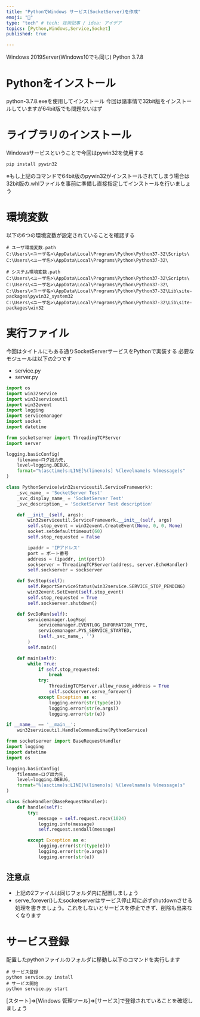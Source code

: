 ```yaml
---
title: "PythonでWindows サービス(SocketServer)を作成"
emoji: "📝"
type: "tech" # tech: 技術記事 / idea: アイデア
topics: [Python,Windows,Service,Socket]
published: true

---
```


Windows 2019Server(Windows10でも同じ)
Python 3.7.8

# Pythonをインストール

python-3.7.8.exeを使用してインストール
今回は諸事情で32bit版をインストールしていますが64bit版でも問題ないはず

# ライブラリのインストール

Windowsサービスということで今回はpywin32を使用する

```
pip install pywin32
```

※もし上記のコマンドで64bit版のpywin32がインストールされてしまう場合は32bit版の.whlファイルを事前に準備し直接指定してインストールを行いましょう

# 環境変数

以下の6つの環境変数が設定されていることを確認する

```
# ユーザ環境変数.path
C:\Users\<ユーザ名>\AppData\Local\Programs\Python\Python37-32\Scripts\
C:\Users\<ユーザ名>\AppData\Local\Programs\Python\Python37-32\
```

```
# システム環境変数.path
C:\Users\<ユーザ名>\AppData\Local\Programs\Python\Python37-32\Scripts\
C:\Users\<ユーザ名>\AppData\Local\Programs\Python\Python37-32\
C:\Users\<ユーザ名>\AppData\Local\Programs\Python\Python37-32\Lib\site-packages\pywin32_system32
C:\Users\<ユーザ名>\AppData\Local\Programs\Python\Python37-32\Lib\site-packages\win32
```

# 実行ファイル

今回はタイトルにもある通りSocketServerサービスをPythonで実装する
必要なモジュールは以下の2つです

- service.py
- server.py

```python:service.py
import os
import win32service
import win32serviceutil
import win32event
import logging
import servicemanager
import socket
import datetime

from socketserver import ThreadingTCPServer
import server

logging.basicConfig(
    filename=ログ出力先,
    level=logging.DEBUG,
    format="%(asctime)s:LINE[%(lineno)s] %(levelname)s %(message)s"
)

class PythonService(win32serviceutil.ServiceFramework):
    _svc_name_ = 'SocketServer Test'
    _svc_display_name_ = 'SocketServer Test'
    _svc_description_ = 'SocketServer Test description'

    def __init__(self, args):
        win32serviceutil.ServiceFramework.__init__(self, args)
        self.stop_event = win32event.CreateEvent(None, 0, 0, None)
        socket.setdefaulttimeout(60)
        self.stop_requested = False

        ipaddr = 'IPアドレス'
        port = ポート番号
        address = (ipaddr, int(port))
        sockserver = ThreadingTCPServer(address, server.EchoHandler)
        self.sockserver = sockserver

    def SvcStop(self):
        self.ReportServiceStatus(win32service.SERVICE_STOP_PENDING)
        win32event.SetEvent(self.stop_event)
        self.stop_requested = True
        self.sockserver.shutdown()

    def SvcDoRun(self):
        servicemanager.LogMsg(
            servicemanager.EVENTLOG_INFORMATION_TYPE,
            servicemanager.PYS_SERVICE_STARTED,
            (self._svc_name_, '')
        )
        self.main()

    def main(self):
        while True:
            if self.stop_requested:
                break
            try:
                ThreadingTCPServer.allow_reuse_address = True
                self.sockserver.serve_forever()
            except Exception as e:
                logging.error(str(type(e)))
                logging.error(str(e.args))
                logging.error(str(e))

if __name__ == '__main__':
    win32serviceutil.HandleCommandLine(PythonService)
```

```python:server.py
from socketserver import BaseRequestHandler
import logging
import datetime
import os

logging.basicConfig(
    filename=ログ出力先,
    level=logging.DEBUG,
    format="%(asctime)s:LINE[%(lineno)s] %(levelname)s %(message)s"
)

class EchoHandler(BaseRequestHandler):
    def handle(self):
        try:
            message = self.request.recv(1024)
            logging.info(message)
            self.request.sendall(message)

        except Exception as e:
            logging.error(str(type(e)))
            logging.error(str(e.args))
            logging.error(str(e))

```

## 注意点

- 上記の2ファイルは同じフォルダ内に配置しましょう
- serve_forever()したsocketserverはサービス停止時に必ずshutdownさせる処理を書きましょう。これをしないとサービスを停止できず、削除も出来なくなります

# サービス登録

配置したpythonファイルのフォルダに移動し以下のコマンドを実行します

```
# サービス登録
python service.py install
# サービス開始
python service.py start
```

[スタート]⇒[Windows 管理ツール]⇒[サービス]で登録されていることを確認しましょう